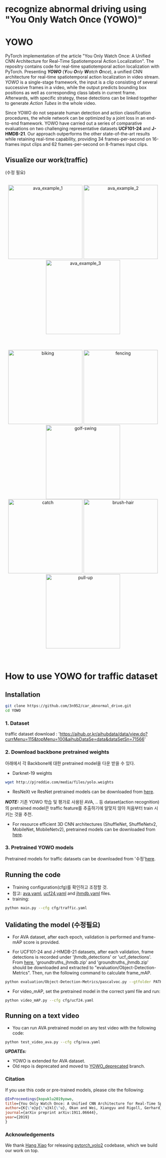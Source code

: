 # recognize abnormal driving using "You Only Watch Once (YOWO)"

# YOWO 
PyTorch implementation of the article "You Only Watch Once: A Unified CNN Architecture for Real-Time Spatiotemporal Action Localization". The repositry contains code for real-time spatiotemporal action localization with PyTorch.
Presenting ***YOWO*** (***Y**ou **O**nly **W**atch **O**nce*), a unified CNN architecture for real-time spatiotemporal action localization in video stream. *YOWO* is a single-stage framework, the input is a clip consisting of several successive frames in a video, while the output predicts bounding box positions as well as corresponding class labels in current frame. Afterwards, with specific strategy, these detections can be linked together to generate *Action Tubes* in the whole video.

Since YOWO do not separate human detection and action classification procedures, the whole network can be optimized by a joint loss in an end-to-end framework. YOWO have carried out a series of comparative evaluations on two challenging representative datasets **UCF101-24** and **J-HMDB-21**. Our approach outperforms the other state-of-the-art results while retaining real-time capability, providing 34 frames-per-second on 16-frames input clips and 62 frames-per-second on 8-frames input clips.

## Visualize our work(traffic)
(수정 필요)
<br/>
<br/>
<div align="center" style="width:image width px;">
  <img  src="https://github.com/wei-tim/YOWO/blob/master/examples/ava3.gif" width=240 alt="ava_example_1">
  <img  src="https://github.com/wei-tim/YOWO/blob/master/examples/ava1.gif" width=240 alt="ava_example_2">
  <img  src="https://github.com/wei-tim/YOWO/blob/master/examples/ava4.gif" width=240 alt="ava_example_3">
</div>
<br/>
<br/>

<br/>
<div align="center" style="width:image width px;">
  <img  src="https://github.com/wei-tim/YOWO/blob/master/examples/biking.gif" width=240 alt="biking">
  <img  src="https://github.com/wei-tim/YOWO/blob/master/examples/fencing.gif" width=240 alt="fencing">
  <img  src="https://github.com/wei-tim/YOWO/blob/master/examples/golf_swing.gif" width=240 alt="golf-swing">
</div>

<div align="center" style="width:image width px;"> 
  <img  src="https://github.com/wei-tim/YOWO/blob/master/examples/catch.gif" width=240 alt="catch">
  <img  src="https://github.com/wei-tim/YOWO/blob/master/examples/brush_hair.gif" width=240 alt="brush-hair">
  <img  src="https://github.com/wei-tim/YOWO/blob/master/examples/pull_up.gif" width=240 alt="pull-up">
</div>
<br/>
<br/>
  


# How to use YOWO for traffic dataset

## Installation
```bash
git clone https://github.com/3n952/car_abnormal_drive.git
cd YOWO
```
### 1. Dataset
traffic dataset download : 'https://aihub.or.kr/aihubdata/data/view.do?currMenu=115&topMenu=100&aihubDataSe=data&dataSetSn=71566'

### 2. Download backbone pretrained weights

아래에서 각 Backbone에 대한 pretrained model을 다운 받을 수 있다.

* Darknet-19 weights
```bash
wget http://pjreddie.com/media/files/yolo.weights
```

* ResNeXt ve ResNet pretrained models can be downloaded from [here](https://drive.google.com/drive/folders/1zvl89AgFAApbH0At-gMuZSeQB_LpNP-M?usp=sharing).

***NOTE:*** 기존 YOWO 학습 및 평가로 사용된 AVA, .. 등 dataset(action recognition)의 pretrained model은 traffic feature를 추출하기에 알맞지 않아 처음부터 train 시키는 것을 추천.

* For resource efficient 3D CNN architectures (ShuffleNet, ShuffleNetv2, MobileNet, MobileNetv2), pretrained models can be downloaded from [here](https://github.com/okankop/Efficient-3DCNNs).

### 3. Pretrained YOWO models

Pretrained models for traffic datasets can be downloaded from '수정'[here](https://www.dropbox.com/sh/16jv2kwzom1pmlt/AABL3cFWDfG5MuH9PwnjSJf0a?dl=0).

## Running the code

* Training configuration(cfg)를 확인하고 조정할 것.
* 참고: [ava.yaml](https://github.com/wei-tim/YOWO/blob/master/cfg/ava.yaml), [ucf24.yaml](https://github.com/wei-tim/YOWO/blob/master/cfg/ucf24.yaml) and [jhmdb.yaml](https://github.com/wei-tim/YOWO/blob/master/cfg/jhmdb.yaml) files.
* training:
```bash
python main.py --cfg cfg/traffic.yaml
```

## Validating the model (수정필요)

* For AVA dataset, after each epoch, validation is performed and frame-mAP score is provided.

* For UCF101-24 and J-HMDB-21 datasets, after each validation, frame detections is recorded under 'jhmdb_detections' or 'ucf_detections'. From [here](https://www.dropbox.com/sh/16jv2kwzom1pmlt/AABL3cFWDfG5MuH9PwnjSJf0a?dl=0), 'groundtruths_jhmdb.zip' and 'groundtruths_jhmdb.zip' should be downloaded and extracted to "evaluation/Object-Detection-Metrics". Then, run the following command to calculate frame_mAP.

```bash
python evaluation/Object-Detection-Metrics/pascalvoc.py --gtfolder PATH-TO-GROUNDTRUTHS-FOLDER --detfolder PATH-TO-DETECTIONS-FOLDER

```

* For video_mAP, set the pretrained model in the correct yaml file and run:
```bash
python video_mAP.py --cfg cfg/ucf24.yaml
```

## Running on a text video

* You can run AVA pretrained model on any test video with the following code:
```bash
python test_video_ava.py --cfg cfg/ava.yaml
```

***UPDATEs:*** 
* YOWO is extended for AVA dataset. 
* Old repo is deprecated and moved to [YOWO_deprecated](https://github.com/wei-tim/YOWO/tree/yowo_deprecated) branch. 

### Citation
If you use this code or pre-trained models, please cite the following:

```bibtex
@InProceedings{kopuklu2019yowo,
title={You Only Watch Once: A Unified CNN Architecture for Real-Time Spatiotemporal Action Localization},
author={K{\"o}p{\"u}kl{\"u}, Okan and Wei, Xiangyu and Rigoll, Gerhard},
journal={arXiv preprint arXiv:1911.06644},
year={2019}
}
```

### Acknowledgements
We thank [Hang Xiao](https://github.com/marvis) for releasing [pytorch_yolo2](https://github.com/marvis/pytorch-yolo2) codebase, which we build our work on top. 
